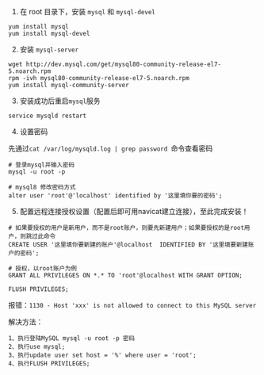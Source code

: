 1. 在 root 目录下，安装 `mysql` 和 `mysql-devel`

```shell
yum install mysql
yum install mysql-devel
```

2. 安装 `mysql-server`

```shell
wget http://dev.mysql.com/get/mysql80-community-release-el7-5.noarch.rpm
rpm -ivh mysql80-community-release-el7-5.noarch.rpm
yum install mysql-community-server
```

3. 安装成功后重启`mysql`服务

```shell
service mysqld restart
```

4. 设置密码

先通过`cat /var/log/mysqld.log | grep password `命令查看密码

```shell
# 登录mysql并输入密码
mysql -u root -p

# mysql8 修改密码方式
alter user 'root'@'localhost' identified by '这里填你要的密码';
```

5. 配置远程连接授权设置（配置后即可用navicat建立连接），至此完成安装！

```shell
# 如果要授权的用户是新用户，而不是root账户，则要先新建用户；如果要授权的是root用户，则跳过此命令
CREATE USER '这里填你要新建的账户'@localhost  IDENTIFIED BY '这里填要新建账户的密码';

# 授权，以root账户为例
GRANT ALL PRIVILEGES ON *.* TO 'root'@localhost WITH GRANT OPTION;

FLUSH PRIVILEGES;
```

报错：`1130 - Host 'xxx' is not allowed to connect to this MySQL server`

解决方法：

```shell
1、执行登陆MySQL mysql -u root -p 密码
2、执行use mysql;
3、执行update user set host = '%' where user = 'root';
4、执行FLUSH PRIVILEGES;
```

